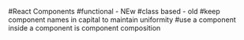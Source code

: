 #React Components
#functional - NEw
#class based - old
#keep component names in capital to maintain uniformity
#use a component inside a component is component composition